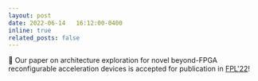```yaml
---
layout: post
date: 2022-06-14   16:12:00-0400
inline: true
related_posts: false
---
```


📜 Our paper on architecture exploration for novel beyond-FPGA reconfigurable acceleration devices is accepted for publication in [FPL'22](https://fpl.org/)!
